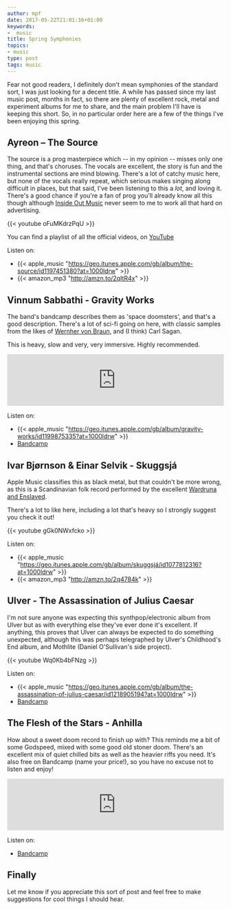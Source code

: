 ```yaml
---
author: mpf
date: 2017-05-22T21:01:16+01:00
keywords:
-  music
title: Spring Symphonies
topics:
- music
type: post
tags: music
---
```


Fear not good readers, I definitely don't mean symphonies of the standard sort, I was just looking for a decent title.
A while has passed since my last music post, months in fact, so there are plenty of excellent rock, metal and experiment albums for me to share,
and the main problem I'll have is keeping this short. So, in no particular order here are a few of the things I've been enjoying
this spring.

## Ayreon – The Source

The source is a prog masterpiece which -- in my opinion -- misses only one thing, and that's choruses.
The vocals are excellent, the story is fun and the instrumental sections are mind blowing.
There's a lot of catchy music here, but none of the vocals really repeat, which serious makes singing along difficult in places,
but that said, I've been listening to this a _lot_, and loving it.
There's a good chance if you're a fan of prog you'll already know all this though although
[Inside Out Music](http://www.insideoutmusic.com/) never seem to me to work all that hard on advertising.

{{< youtube oFuMKdrzPqU >}}

You can find a playlist of all the official videos, on [YouTube](https://www.youtube.com/watch?v=oFuMKdrzPqU&list=PLDp_PtuyOwCa630BHv3_dQfXS5h3bpIHg)

Listen on:

* {{< apple_music "https://geo.itunes.apple.com/gb/album/the-source/id1197451380?at=1000ldrw" >}}
* {{< amazon_mp3 "http://amzn.to/2qItR4x" >}}

## Vinnum Sabbathi - Gravity Works

The band's bandcamp describes them as 'space doomsters', and that's a good description.
There's a lot of sci-fi going on here, with classic samples from the likes of
[Wernher von Braun](https://en.wikipedia.org/wiki/Wernher_von_Braun), and (I think) Carl Sagan.

This is heavy, slow and very, very immersive. Highly recommended.

<iframe style="border: 0; width: 100%; height: 120px;" src="https://bandcamp.com/EmbeddedPlayer/album=2415358849/size=large/bgcol=ffffff/linkcol=0687f5/tracklist=false/artwork=small/transparent=true/" seamless><a href="http://vinnumsabbathi.bandcamp.com/album/gravity-works">Gravity Works by Vinnum Sabbathi</a></iframe>

Listen on:

* {{< apple_music "https://geo.itunes.apple.com/gb/album/gravity-works/id1199875335?at=1000ldrw" >}}
* [Bandcamp](https://vinnumsabbathi.bandcamp.com/)

## Ivar Bjørnson & Einar Selvik - Skuggsjá

Apple Music classifies this as black metal, but that couldn't be more wrong,
as this is a Scandinavian folk record performed by the excellent
[Wardruna and Enslaved](http://www.skuggsja.no/).

There's a lot to like here, including a lot that's heavy so I strongly suggest you check it out!

{{< youtube gGk0NWxfcko >}}

Listen on:

* {{< apple_music "https://geo.itunes.apple.com/gb/album/skuggsjá/id1077812316?at=1000ldrw" >}}
* {{< amazon_mp3 "http://amzn.to/2q4784k" >}}

## Ulver - The Assassination of Julius Caesar

I'm not sure anyone was expecting this synthpop/electronic album from Ulver but as with everything else they've ever done it's excellent.
If anything, this proves that Ulver can always be expected to do something unexpected,
although this was perhaps telegraphed by Ulver's Childhood's End album, and Mothlite (Daniel O'Sullivan's side project).

{{< youtube Wq0Kb4bFNzg >}}

Listen on:

* {{< apple_music "https://geo.itunes.apple.com/gb/album/the-assassination-of-julius-caesar/id1218905194?at=1000ldrw" >}}
* [Bandcamp](https://ulver.bandcamp.com/album/the-assassination-of-julius-caesar)

## The Flesh of the Stars - Anhilla

How about a sweet doom record to finish up with? This reminds me a bit of some Godspeed, mixed with some good old stoner doom.
There's an excellent mix of quiet chilled bits as well as the heavier riffs you need.
It's also free on Bandcamp (name your price!), so you have no excuse not to listen and enjoy!

<iframe style="border: 0; width: 100%; height: 120px;" src="https://bandcamp.com/EmbeddedPlayer/album=1717761690/size=large/bgcol=ffffff/linkcol=0687f5/tracklist=false/artwork=small/transparent=true/" seamless><a href="http://fleshofthestars.bandcamp.com/album/anhilla">Anhilla by Flesh of the Stars</a></iframe>

Listen on:

* [Bandcamp](https://fleshofthestars.bandcamp.com/)

## Finally

Let me know if you appreciate this sort of post and feel free to make suggestions for cool things I should hear.

